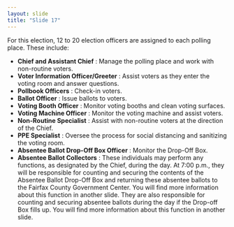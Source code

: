 ```yaml
---
layout: slide
title: "Slide 17"
---
```


For this election, 12 to 20 election officers are assigned to each polling place. These include:

- **Chief and Assistant Chief** : Manage the polling place and work with non-routine voters.
- **Voter Information Officer/Greeter** : Assist voters as they enter the voting room and answer questions.
- **Pollbook Officers** : Check-in voters.
- **Ballot Officer** : Issue ballots to voters.
- **Voting Booth Officer** : Monitor voting booths and clean voting surfaces.
- **Voting Machine Officer** : Monitor the voting machine and assist voters.
- **Non-Routine Specialist** : Assist with non-routine voters at the direction of the Chief.
- **PPE Specialist** : Oversee the process for social distancing and sanitizing the voting room.
- **Absentee Ballot Drop-Off Box Officer** : Monitor the Drop-Off Box.
- **Absentee Ballot Collectors** : These individuals may perform any functions, as designated by the Chief, during the day. At 7:00 p.m., they will be responsible for counting and securing the contents of the Absentee Ballot Drop-Off Box and returning these absentee ballots to the Fairfax County Government Center. You will find more information about this function in another slide. They are also responsible for counting and securing absentee ballots during the day if the Drop-off Box fills up. You will find more information about this function in another slide.